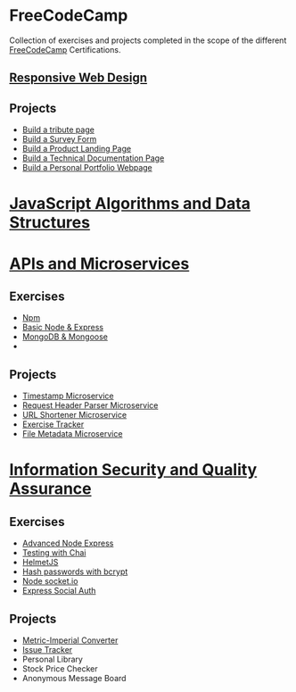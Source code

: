 # FreeCodeCamp
Collection of exercises and projects completed in the scope of the different [FreeCodeCamp](https://www.freecodecamp.org/) Certifications.
## [Responsive Web Design](https://www.freecodecamp.org/certification/r1oga/responsive-web-design)
## Projects
- [Build a tribute page](https://gist.github.com/r1oga/4ed6e21b40effb29e41967c2512477be)
- [Build a Survey Form](https://gist.github.com/r1oga/6677e6c2049ef5470b3eb136b338b63f)
- [Build a Product Landing Page](https://gist.github.com/r1oga/7b5ff2dd0214dc032daebc2ab05254b6)
- [Build a Technical Documentation Page](https://gist.github.com/r1oga/48af8ea93efa54f162360194e296fbfd)
- [Build a Personal Portfolio Webpage](https://gist.github.com/r1oga/1ccf07cb8a66f00237f0690286802b75)

# [JavaScript Algorithms and Data Structures](https://www.freecodecamp.org/certification/r1oga/javascript-algorithms-and-data-structures)
# [APIs and Microservices](https://www.freecodecamp.org/certification/r1oga/apis-and-microservices)
## Exercises
- [Npm](https://glitch.com/~les-npm)
- [Basic Node & Express](https://glitch.com/~les-node-express)
- [MongoDB & Mongoose](https://glitch.com/~les-mongo)
-

## Projects
- [Timestamp Microservice](https://glitch.com/~pj-timestmp)
- [Request Header Parser Microservice](https://glitch.com/~pj-req-header-parser)
- [URL Shortener Microservice](https://glitch.com/~pj-url-short)
- [Exercise Tracker](https://glitch.com/~pj-ex-tracker)
- [File Metadata Microservice](https://glitch.com/~pj-file-metadata)

# [Information Security and Quality Assurance]()
## Exercises
- [Advanced Node Express](https://glitch.com/~les-adv-node-express)
- [Testing with Chai](https://glitch.com/~les-chai)
- [HelmetJS](https://glitch.com/~les-helmet)
- [Hash passwords with bcrypt](https://glitch.com/~les-bcrypt)
- [Node socket.io](https://glitch.com/~les-node-socket-io)
- [Express Social Auth](https://glitch.com/~les-express-social-auth)
## Projects
- [Metric-Imperial Converter](https://glitch.com/~pj-met-imp-conv)
- [Issue Tracker]()
- Personal Library
- Stock Price Checker
- Anonymous Message Board
